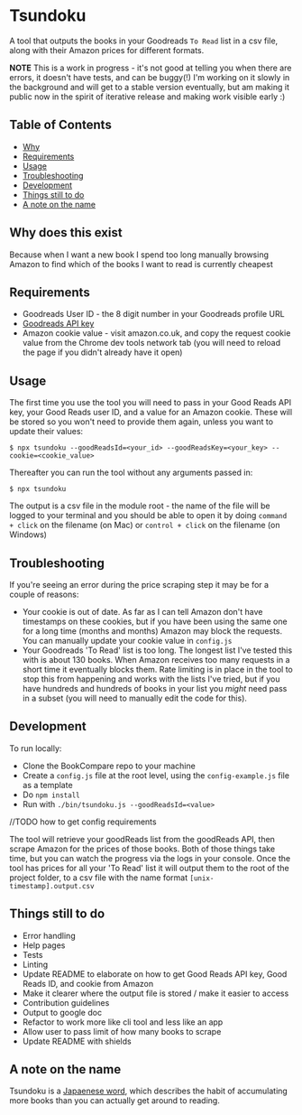 
Tsundoku
==========
A tool that outputs the books in your Goodreads `To Read` list in a csv file, along with their Amazon prices for different formats.

**NOTE** This is a work in progress - it's not good at telling you when there are errors, it doesn't have tests, and can be buggy(!) I'm working on it slowly in the background and will get to a stable version eventually, but am making it public now in the spirit of iterative release and making work visible early :)

Table of Contents
-----------------

 - [Why](#why-does-this-exist)
 - [Requirements](#requirements)
 - [Usage](#usage)
 - [Troubleshooting](#Troubleshooting)
 - [Development](#Development)
 - [Things still to do](#things-still-todo)
 - [A note on the name](#a-note-on-the-name)

Why does this exist
------------

Because when I want a new book I spend too long manually browsing Amazon to find which of the books I want to read is currently cheapest

Requirements
------------

 - Goodreads User ID - the 8 digit number in your Goodreads profile URL
 - [Goodreads API key](https://www.goodreads.com/api/keys)
 - Amazon cookie value - visit amazon.co.uk, and copy the request cookie value from the Chrome dev tools network tab (you will need to reload the page if you didn't already have it open)

Usage
-----

The first time you use the tool you will need to pass in your Good Reads API key, your Good Reads user ID, and a value for an Amazon cookie. These will be stored so you won't need to provide them again, unless you want to update their values:

```
$ npx tsundoku --goodReadsId=<your_id> --goodReadsKey=<your_key> --cookie=<cookie_value>
```

Thereafter you can run the tool without any arguments passed in:

```
$ npx tsundoku
```

The output is a csv file in the module root - the name of the file will be logged to your terminal and you should be able to open it by doing `command + click` on the filename (on Mac) or `control + click` on the filename (on Windows)

Troubleshooting
-----

If you're seeing an error during the price scraping step it may be for a couple of reasons:
- Your cookie is out of date. As far as I can tell Amazon don't have timestamps on these cookies, but if you have been using the same one for a long time (months and months) Amazon may block the requests. You can manually update your cookie value in `config.js`
- Your Goodreads 'To Read' list is too long. The longest list I've tested this with is about 130 books. When Amazon receives too many requests in a short time it eventually blocks them. Rate limiting is in place in the tool to stop this from happening and works with the lists I've tried, but if you have hundreds and hundreds of books in your list you _might_ need pass in a subset (you will need to manually edit the code for this).

Development
-----

To run locally:

 - Clone the BookCompare repo to your machine
 - Create a `config.js` file at the root level, using the `config-example.js` file as a template
 - Do `npm install`
 - Run with `./bin/tsundoku.js --goodReadsId=<value>`

 //TODO how to get config requirements
 
 The tool will retrieve your goodReads list from the goodReads API, then scrape Amazon for the prices of those books. Both of those things take time, but you can watch the progress via the logs in your console. Once the tool has prices for all your 'To Read' list it will output them to the root of the project folder, to a csv file with the name format `[unix-timestamp].output.csv`

Things still to do
---------------------

 - Error handling
 - Help pages
 - Tests
 - Linting
 - Update README to elaborate on how to get Good Reads API key, Good Reads ID, and cookie from Amazon
 - Make it clearer where the output file is stored / make it easier to access
 - Contribution guidelines
 - Output to google doc
 - Refactor to work more like cli tool and less like an app
 - Allow user to pass limit of how many books to scrape
 - Update README with shields
 
A note on the name
---------------------

Tsundoku is a [Japaenese word](https://theculturetrip.com/asia/japan/articles/theres-a-special-japanese-word-for-people-addicted-to-buying-books/), which describes the habit of accumulating more books than you can actually get around to reading.
